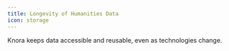 ```yaml
---
title: Longevity of Humanities Data
icon: storage
---
```

Knora keeps data accessible and reusable, even as technologies change.
